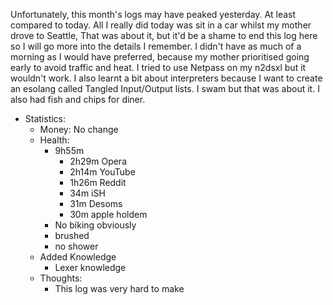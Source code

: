 Unfortunately, this month's logs may have peaked yesterday. At least compared to today. All I really did today was sit in a car whilst my mother drove to Seattle, That was about it, but it'd be a shame to end this log here so I will go more into the details I remember. I didn't have as much of a morning as I would have preferred, because my mother prioritised going early to avoid traffic and heat. I tried to use Netpass on my n2dsxl but it wouldn't work. I also learnt a bit about interpreters because I want to create an esolang called Tangled Input/Output lists. I swam but that was about it. I also had fish and chips for diner.
- Statistics:
	- Money: No change
	- Health:
		- 9h55m
			- 2h29m Opera
			- 2h14m YouTube
			- 1h26m Reddit
			- 34m iSH
			- 31m Desoms
			- 30m apple holdem
		- No biking obviously
		- brushed
		- no shower
	- Added Knowledge
		- Lexer knowledge
	- Thoughts:
		- This log was very hard to make
